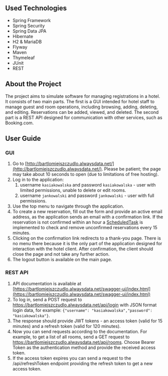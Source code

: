 ## Used Technologies
- Spring Framework
- Spring Security
- Spring Data JPA
- Hibernate
- H2 & MariaDB
- Flyway
- Maven
- Thymeleaf
- JUnit
- REST

## About the Project
The project aims to simulate software for managing registrations in a hotel. It consists of two main parts. The first is a GUI intended for hotel staff to manage guest and room operations, including browsing, adding, deleting, and editing. Reservations can be added, viewed, and deleted. The second part is a REST API designed for communication with other services, such as Booking.com.

## User Guide
### GUI
1. Go to [http://bartlomiejszczudlo.alwaysdata.net/](http://bartlomiejszczudlo.alwaysdata.net/). Please be patient; the page may take about 10 seconds to open (due to limitations of free hosting).
2. Log in to the application:
   1. username `kasiakowalska` and password `kasiakowalska` - user with limited permissions, unable to delete or edit rooms.
   2. username `jankowalski` and password `jankowalski` - user with full permissions.
3. Use the top menu to navigate through the application.
4. To create a new reservation, fill out the form and provide an active email address, as the application sends an email with a confirmation link. If the reservation is not confirmed within an hour a [ScheduledTask](https://github.com/ImSpat/HRS---Hotel-Reservation-System/blob/master/src/main/java/com/example/HRS/domain/reservation/scheduledTasks/RemoveUnconfirmedReservations.java) is implemented to check and remove unconfirmed reservations every 15 minutes.
5. Clicking on the confirmation link redirects to a thank-you page. There is no menu there because it is the only part of the application designed for interaction with the hotel client. After confirmation, the client should close the page and not take any further action.
6. The logout button is available on the main page.

### REST API
1. API documentation is available at [https://bartlomiejszczudlo.alwaysdata.net/swagger-ui/index.html](https://bartlomiejszczudlo.alwaysdata.net/swagger-ui/index.html)
2. To log in, send a POST request to https://bartlomiejszczudlo.alwaysdata.net/api/login with JSON format login data, for example: `{"username": "kasiakowalska","password": "kasiakowalska"}`.
3. The response should provide JWT tokens - an access token (valid for 15 minutes) and a refresh token (valid for 120 minutes).
4. Now you can send requests according to the documentation. For example, to get a list of all rooms, send a GET request to https://bartlomiejszczudlo.alwaysdata.net/api/rooms. Choose Bearer Token as the authentication method and provide the received access token.
5. If the access token expires you can send a request to the /api/refreshToken endpoint providing the refresh token to get a new access token.
